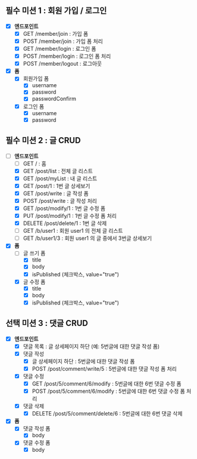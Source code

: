 ## 필수 미션 1 : 회원 가입 / 로그인

- [x] **엔드포인트**
    - [x] GET /member/join : 가입 폼
    - [x] POST /member/join : 가입 폼 처리
    - [x] GET /member/login : 로그인 폼
    - [x] POST /member/login : 로그인 폼 처리
    - [x] POST /member/logout : 로그아웃

- [x] **폼**
    - [x] 회원가입 폼
        - [x] username
        - [x] password
        - [x] passwordConfirm
    - [x] 로그인 폼
        - [x] username
        - [x] password

## 필수 미션 2 : 글 CRUD

- [ ] **엔드포인트**
    - [ ] GET / : 홈
    - [x] GET /post/list : 전체 글 리스트
    - [x] GET /post/myList : 내 글 리스트
    - [x] GET /post/1 : 1번 글 상세보기
    - [x] GET /post/write : 글 작성 폼
    - [x] POST /post/write : 글 작성 처리
    - [x] GET /post/modify/1 : 1번 글 수정 폼
    - [x] PUT /post/modify/1 : 1번 글 수정 폼 처리
    - [x] DELETE /post/delete/1 : 1번 글 삭제
    - [ ] GET /b/user1 : 회원 user1 의 전체 글 리스트
    - [ ] GET /b/user1/3 : 회원 user1 의 글 중에서 3번글 상세보기

- [x] **폼**
    - [ ] 글 쓰기 폼
        - [x] title
        - [x] body
        - [x] isPublished (체크박스, value="true")
    - [x] 글 수정 폼
        - [x] title
        - [x] body
        - [x] isPublished (체크박스, value="true")

## 선택 미션 3 : 댓글 CRUD

- [x] **엔드포인트**
    - [x] 댓글 목록 : 글 상세페이지 하단 (예: 5번글에 대한 댓글 작성 폼)
    - [x] 댓글 작성
        - [x] 글 상세페이지 하단 : 5번글에 대한 댓글 작성 폼
        - [x] POST /post/comment/write/5 : 5번글에 대한 댓글 작성 폼 처리
    - [x] 댓글 수정
        - [x] GET /post/5/comment/6/modify  : 5번글에 대한 6번 댓글 수정 폼
        - [x] POST /post/5/comment/6/modify : 5번글에 대한 6번 댓글 수정 폼 처리
    - [x] 댓글 삭제
        - [x] DELETE /post/5/comment/delete/6 : 5번글에 대한 6번 댓글 삭제

- [x] **폼**
    - [x] 댓글 작성 폼
        - [x] body
    - [x] 댓글 수정 폼
        - [x] body